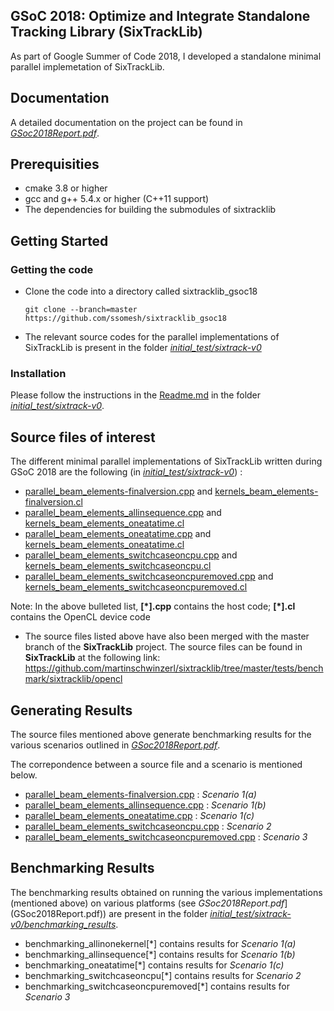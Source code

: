## GSoC 2018: Optimize and Integrate Standalone Tracking Library (SixTrackLib)

As part of Google Summer of Code 2018, I developed a standalone minimal parallel implemetation of SixTrackLib.

## Documentation

A detailed documentation on the project can be found in [*GSoc2018Report.pdf*](GSoc2018Report.pdf).

## Prerequisities
* cmake 3.8 or higher
* gcc and g++ 5.4.x or higher (C++11 support)
* The dependencies for building the submodules of sixtracklib

## Getting Started

### Getting the code

- Clone the code into a directory called sixtracklib_gsoc18
    ```
    git clone --branch=master https://github.com/ssomesh/sixtracklib_gsoc18
    ```
- The relevant source codes for the parallel implementations of SixTrackLib is present in the folder [*initial_test/sixtrack-v0*](initial_test/sixtrack-v0)

### Installation

Please follow the instructions in the [Readme.md](initial_test/sixtrack-v0/Readme.md) in the folder [*initial_test/sixtrack-v0*](initial_test/sixtrack-v0).

## Source files of interest

The different minimal parallel implementations of SixTrackLib written during GSoC 2018 are the following (in [*initial_test/sixtrack-v0*](initial_test/sixtrack-v0)) :

- [parallel_beam_elements-finalversion.cpp](initial_test/sixtrack-v0/parallel_beam_elements-finalversion.cpp) and [kernels_beam_elements-finalversion.cl](initial_test/sixtrack-v0/kernels_beam_elements-finalversion.cl)
- [parallel_beam_elements_allinsequence.cpp](initial_test/sixtrack-v0/parallel_beam_elements_allinsequence.cpp) and [kernels_beam_elements_oneatatime.cl](initial_test/sixtrack-v0/kernels_beam_elements_oneatatime.cl)
- [parallel_beam_elements_oneatatime.cpp](initial_test/sixtrack-v0/parallel_beam_elements_oneatatime.cpp) and [kernels_beam_elements_oneatatime.cl](initial_test/sixtrack-v0/kernels_beam_elements_oneatatime.cl)
- [parallel_beam_elements_switchcaseoncpu.cpp](initial_test/sixtrack-v0/parallel_beam_elements_switchcaseoncpu.cpp) and [kernels_beam_elements_switchcaseoncpu.cl](initial_test/sixtrack-v0/kernels_beam_elements_switchcaseoncpu.cl)
- [parallel_beam_elements_switchcaseoncpuremoved.cpp](initial_test/sixtrack-v0/parallel_beam_elements_switchcaseoncpuremoved.cpp) and [kernels_beam_elements_switchcaseoncpuremoved.cl](initial_test/sixtrack-v0/kernels_beam_elements_switchcaseoncpuremoved.cl)

Note: In the above bulleted list, **\[\*\].cpp** contains the host code; **\[\*\].cl** contains the OpenCL device code

* The source files listed above have also been merged with the master branch of the **SixTrackLib** project. 
The source files can be found in **SixTrackLib** at the following link: 
https://github.com/martinschwinzerl/sixtracklib/tree/master/tests/benchmark/sixtracklib/opencl

## Generating Results

The source files mentioned above generate benchmarking results for the various scenarios outlined in [*GSoc2018Report.pdf*](GSoc2018Report.pdf). 

The correpondence between a source file and a scenario is mentioned below.

- [parallel_beam_elements-finalversion.cpp](initial_test/sixtrack-v0/parallel_beam_elements-finalversion.cpp) : *Scenario 1(a)*
- [parallel_beam_elements_allinsequence.cpp](initial_test/sixtrack-v0/parallel_beam_elements_allinsequence.cpp) : *Scenario 1(b)*
- [parallel_beam_elements_oneatatime.cpp](initial_test/sixtrack-v0/parallel_beam_elements_oneatatime.cpp) : *Scenario 1(c)*
- [parallel_beam_elements_switchcaseoncpu.cpp](initial_test/sixtrack-v0/parallel_beam_elements_switchcaseoncpu.cpp) : *Scenario 2*
- [parallel_beam_elements_switchcaseoncpuremoved.cpp](initial_test/sixtrack-v0/parallel_beam_elements_switchcaseoncpuremoved.cpp) : *Scenario 3*

## Benchmarking Results

The benchmarking results obtained on running the various implementations (mentioned above) on various platforms (see *GSoc2018Report.pdf*](GSoc2018Report.pdf)) are present in the folder [*initial_test/sixtrack-v0/benchmarking_results*](initial_test/sixtrack-v0/benchmarking_results).

- benchmarking_allinonekernel\[\*\] contains results for *Scenario 1(a)*
- benchmarking_allinsequence\[\*\] contains results for *Scenario 1(b)*
- benchmarking_oneatatime\[\*\] contains results for *Scenario 1(c)*
- benchmarking_switchcaseoncpu\[\*\] contains results for *Scenario 2*
- benchmarking_switchcaseoncpuremoved\[\*\] contains results for *Scenario 3*
